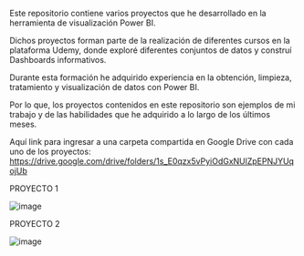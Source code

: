 Este repositorio contiene varios proyectos que he desarrollado en la herramienta de visualización Power BI. 

Dichos proyectos forman parte de la realización de diferentes cursos en la plataforma Udemy, donde exploré diferentes conjuntos de datos y construí Dashboards informativos.

Durante esta formación he adquirido experiencia en la obtención, limpieza, tratamiento y visualización de datos con Power BI.

Por lo que, los proyectos contenidos en este repositorio son ejemplos de mi trabajo y de las habilidades que he adquirido a lo largo de los últimos meses.

Aquí link para ingresar a una carpeta compartida en Google Drive con cada uno de los proyectos:
  https://drive.google.com/drive/folders/1s_E0qzx5vPyiOdGxNUlZpEPNJYUqojUb


PROYECTO 1

![image](https://github.com/maridecastrosuzano/Power-BI/assets/166634928/52ee936f-2585-4fb2-8e5d-4465d8734822)


PROYECTO 2

![image](https://github.com/maridecastrosuzano/Power-BI/assets/166634928/f98967e9-820d-418d-affb-8ee4a2beba28)

